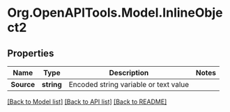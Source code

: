 # Org.OpenAPITools.Model.InlineObject2
## Properties

Name | Type | Description | Notes
------------ | ------------- | ------------- | -------------
**Source** | **string** | Encoded string variable or text value | 

[[Back to Model list]](../README.md#documentation-for-models) [[Back to API list]](../README.md#documentation-for-api-endpoints) [[Back to README]](../README.md)

